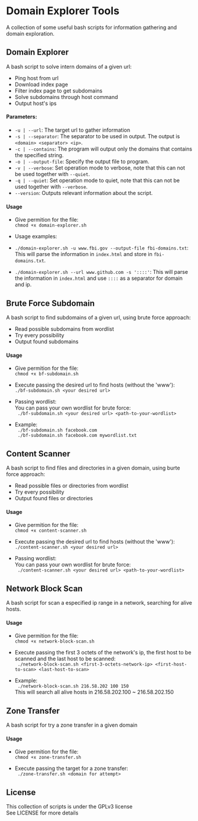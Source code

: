 # Domain Explorer Tools
A collection of some useful bash scripts for information gathering and domain exploration.  

## Domain Explorer
A bash script to solve intern domains of a given url:  
- Ping host from url  
- Download index page  
- Filter index page to get subdomains  
- Solve subdomains through host command  
- Output host's ips  

#### Parameters:
- ```-u | --url```: The target url to gather information
- ```-s | --separator```: The separator to be used in output. The output is ```<domain> <separator> <ip>```.
- ```-c | --contains```: The program will output only the domains that contains the specified string.
- ```-o | --output-file```: Specify the output file to program.
- ```-v | --verbose```: Set operation mode to verbose, note that this can not be used together with ```--quiet```.
- ```-q | --quiet```: Set operation mode to quiet, note that this can not be used together with ```--verbose```.
- ```--version```: Outputs relevant information about the script.

#### Usage
- Give permition for the file:  
``` chmod +x domain-explorer.sh ```

- Usage examples:
- ```./domain-explorer.sh -u www.fbi.gov --output-file fbi-domains.txt```: This will parse the information in ```index.html``` and store in ```fbi-domains.txt```.
- ```./domain-explorer.sh --url www.github.com -s '::::'```: This will parse the information in ```index.html``` and use ```::::``` as a separator for domain and ip.

## Brute Force Subdomain
A bash script to find subdomains of a given url, using brute force approach:  
- Read possible subdomains from wordlist  
- Try every possibility  
- Output found subdomains  

#### Usage
- Give permition for the file:  
``` chmod +x bf-subdomain.sh ```

- Execute passing the desired url to find hosts (without the 'www'):  
``` ./bf-subdomain.sh <your desired url> ```

- Passing wordlist:  
You can pass your own wordlist for brute force:  
``` ./bf-subdomain.sh <your desired url> <path-to-your-wordlist>```

- Example:  
``` ./bf-subdomain.sh facebook.com```  
``` ./bf-subdomain.sh facebook.com mywordlist.txt```

## Content Scanner
A bash script to find files and directories in a given domain, using burte force approach:  
- Read possible files or directories from wordlist  
- Try every possibility
- Output found files or directories

#### Usage
- Give permition for the file:  
``` chmod +x content-scanner.sh ```

- Execute passing the desired url to find hosts (without the 'www'):  
``` ./content-scanner.sh <your desired url> ```

- Passing wordlist:  
You can pass your own wordlist for brute force:  
``` ./content-scanner.sh <your desired url> <path-to-your-wordlist>```

## Network Block Scan
A bash script for scan a especified ip range in a network, searching for alive hosts.

#### Usage
- Give permition for the file:  
``` chmod +x network-block-scan.sh ```

- Execute passing the first 3 octets of the network's ip, the first host to be scanned and the last host to be scanned:  
``` ./network-block-scan.sh <first-3-octets-network-ip> <first-host-to-scan> <last-host-to-scan>```

- Example:  
``` ./network-block-scan.sh 216.58.202 100 150```  
This will search all alive hosts in 216.58.202.100 ~ 216.58.202.150  

## Zone Transfer
A bash script for try a zone transfer in a given domain  

#### Usage
- Give permition for the file:  
``` chmod +x zone-transfer.sh ```

- Execute passing the target for a zone transfer:  
``` ./zone-transfer.sh <domain for attempt>```

## License
This collection of scripts is under the GPLv3 license  
See LICENSE for more details  

